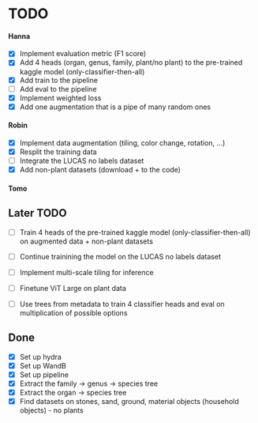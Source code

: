# TODO

#### Hanna
- [x] Implement evaluation metric (F1 score)
- [x] Add 4 heads (organ, genus, family, plant/no plant) to the pre-trained kaggle model (only-classifier-then-all)
- [x] Add train to the pipeline
- [ ] Add eval to the pipeline
- [x] Implement weighted loss
- [x] Add one augmentation that is a pipe of many random ones

#### Robin
- [x] Implement data augmentation (tiling, color change, rotation, ...)
- [x] Resplit the training data
- [ ] Integrate the LUCAS no labels dataset
- [x] Add non-plant datasets (download + to the code)

#### Tomo

## Later TODO
- [ ] Train 4 heads of the pre-trained kaggle model (only-classifier-then-all) on augmented data + non-plant datasets
- [ ] Continue trainining the model on the LUCAS no labels dataset
- [ ] Implement multi-scale tiling for inference
- [ ] Finetune ViT Large on plant data
- [ ] Use trees from metadata to train 4 classifier heads and eval on multiplication of possible options


## Done
- [x] Set up hydra
- [x] Set up WandB
- [x] Set up pipeline
- [x] Extract the family -> genus -> species tree
- [x] Extract the organ -> species tree
- [x] Find datasets on stones, sand, ground, material objects (household objects) - no plants
